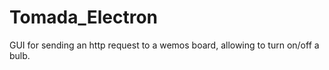 # Tomada_Electron
GUI for sending an http request to a wemos board, allowing to turn on/off a bulb.
